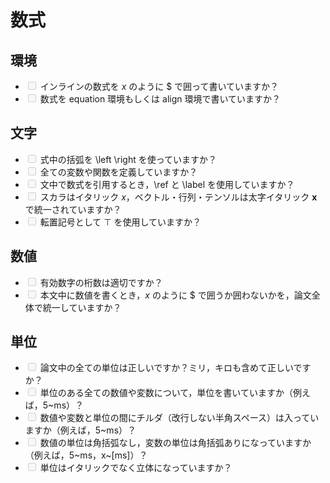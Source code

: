 # 数式

## 環境
- <input disabled="" type="checkbox"> インラインの数式を $x$ のように $ で囲って書いていますか？
- <input disabled="" type="checkbox"> 数式を equation 環境もしくは align 環境で書いていますか？

## 文字
- <input disabled="" type="checkbox"> 式中の括弧を \left \right を使っていますか？
- <input disabled="" type="checkbox"> 全ての変数や関数を定義していますか？
- <input disabled="" type="checkbox"> 文中で数式を引用するとき，\ref と \label を使用していますか？
- <input disabled="" type="checkbox"> スカラはイタリック $x$，ベクトル・行列・テンソルは太字イタリック $\bm{x}$ で統一されていますか？
- <input disabled="" type="checkbox"> 転置記号として $\top$ を使用していますか？

## 数値
- <input disabled="" type="checkbox"> 有効数字の桁数は適切ですか？
- <input disabled="" type="checkbox"> 本文中に数値を書くとき，$x$ のように $ で囲うか囲わないかを，論文全体で統一していますか？

## 単位
- <input disabled="" type="checkbox"> 論文中の全ての単位は正しいですか？ミリ，キロも含めて正しいですか？
- <input disabled="" type="checkbox"> 単位のある全ての数値や変数について，単位を書いていますか（例えば，5~ms）？
- <input disabled="" type="checkbox"> 数値や変数と単位の間にチルダ（改行しない半角スペース）は入っていますか（例えば，5~ms）？
- <input disabled="" type="checkbox"> 数値の単位は角括弧なし，変数の単位は角括弧ありになっていますか（例えば，5~ms，x~[ms]）？
- <input disabled="" type="checkbox"> 単位はイタリックでなく立体になっていますか？